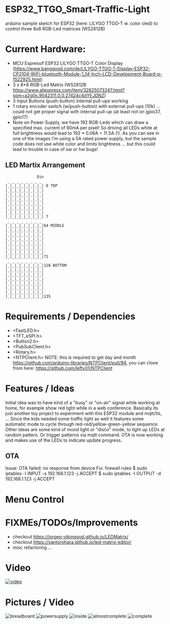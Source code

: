 # ESP32_TTGO_Smart-Traffic-Light
arduino sample sketch for ESP32 (here: LILYGO TTGO-T w. color oled) to control three 8x8 RGB-Led matrices (WS2812B)


# Current Hardware:
* MCU Espressif ESP32 LILYGO TTGO-T Color Display (https://www.banggood.com/de/LILYGO-TTGO-T-Display-ESP32-CP2104-WiFi-bluetooth-Module-1_14-Inch-LCD-Development-Board-p-1522925.html)
* 3 x 8*8 RGB-Led Matrix (WS2812B https://www.aliexpress.com/item/32825073247.html?spm=a2g0s.9042311.0.0.27424c4dYEJDNZ)
* 3 Input Buttons (push-button) internal pull-ups working
* 1 rotary encoder switch (w/push-button) with external pull-ups (10k) ... could not get proper signal with internal pull-up (at least not on gpio37, gpio17)
* Note on Power Supply, we have 192 RGB-Leds which can draw a specified max. current of 60mA per pixel! So driving all LEDs white at full brightness would lead to 192 * 0.06A = 11.5A (!). As you can see in one of the images I'm using a 5A rated power supply, but the sample code does not use white color and limits brightness ... but this could lead to trouble in case of sw or hw bugs!



## LED Martix Arrangement
                  Din
     _ _ _ _ _ _ _ _
    |_|_|_|_|_|_|_|_| 0 TOP
    |_|_|_|_|_|_|_|_|
    |_|_|_|_|_|_|_|_|
    |_|_|_|_|_|_|_|_|
    |_|_|_|_|_|_|_|_|
    |_|_|_|_|_|_|_|_|
    |_|_|_|_|_|_|_|_|
    |_|_|_|_|_|_|_|_| 7
     _ _ _ _ _ _ _ _
    |_|_|_|_|_|_|_|_|64 MIDDLE
    |_|_|_|_|_|_|_|_|
    |_|_|_|_|_|_|_|_|
    |_|_|_|_|_|_|_|_|
    |_|_|_|_|_|_|_|_|
    |_|_|_|_|_|_|_|_|
    |_|_|_|_|_|_|_|_|
    |_|_|_|_|_|_|_|_|71
     _ _ _ _ _ _ _ _
    |_|_|_|_|_|_|_|_|128 BOTTOM
    |_|_|_|_|_|_|_|_|
    |_|_|_|_|_|_|_|_|
    |_|_|_|_|_|_|_|_|
    |_|_|_|_|_|_|_|_|
    |_|_|_|_|_|_|_|_|
    |_|_|_|_|_|_|_|_|
    |_|_|_|_|_|_|_|_|135


# Requirements / Dependencies
* <FastLED.h>
* <TFT_eSPI.h>
* <Button2.h>
* <PubSubClient.h>
* <Rotary.h>
* <NTPClient.h> NOTE: this is required to get day and month  https://github.com/arduino-libraries/NTPClient/pull/94, you can clone from here: https://github.com/lefty01/NTPClient


# Features / Ideas
Initial idea was to have kind of a "busy" or "on-air" signal while working at home, for example show red light while in a web conference.
Basically its just another toy project to experiment with this ESP32 module and mqtt/tls, ...
Since the kids needed some traffic light as well it features some automatic mode to cycle through red-red/yellow-green-yellow sequence.
Other ideas are some kind of mood light or "disco" mode, to light up LEDs at random pattern. Or trigger patterns via mqtt command.
OTA is now working and makes use of the LEDs to indicate update progress.
## OTA
Issue: OTA failed: no response from device
Fix:   firewall rules
       $ sudo iptables -I INPUT  -s 192.168.1.123 -j ACCEPT
       $ sudo iptables -I OUTPUT -d 192.168.1.123 -j ACCEPT


# Menu Control



# FIXMEs/TODOs/Improvements
* checkout https://jorgen-vikinggod.github.io/LEDMatrix/
* checkout https://xantorohara.github.io/led-matrix-editor/
* misc refactoring ...


# Video

[![video](https://i9.ytimg.com/vi/QbBckom8IyI/mq1.jpg?sqp=CNyNuvkF&rs=AOn4CLBeDcqo_H5ArI7dzF_1Zan4xrRCyQ)](https://youtu.be/QbBckom8IyI "Video")


# Pictures / Video

![breadboard](breadboard.jpg)
![powersupply](powersupply.jpg)
![inside](inside.jpg)
![almostcomplete](almost-complete.jpg)
![complete](complete.jpg)


